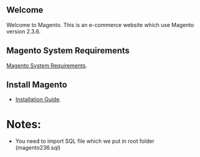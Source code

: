 ## Welcome
Welcome to Magento. This is an e-commerce website which use Magento version 2.3.6.

## Magento System Requirements
[Magento System Requirements](https://devdocs.magento.com/guides/v2.3/install-gde/system-requirements.html).

## Install Magento

*    [Installation Guide](https://devdocs.magento.com/guides/v2.3/install-gde/bk-install-guide.html).
#   Notes:
-   You need to import SQL file which we put in root folder (magento236.sql)